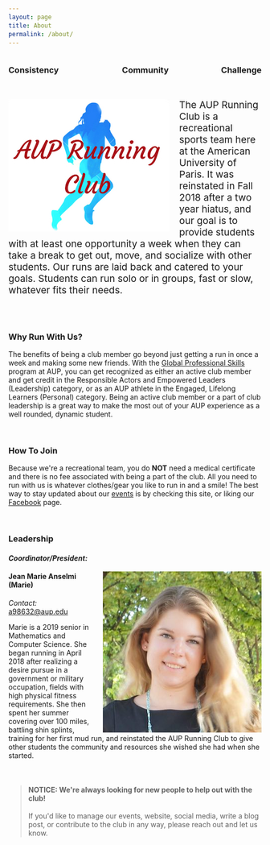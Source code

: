 ```yaml
---
layout: page
title: About
permalink: /about/
---
```

<h3 style="float:left;">Consistency</h3> <h3 style="float:left; margin-left: 25%;">Community</h3> <h3 style="float: right; margin-left: 20%;">Challenge</h3><br>

&nbsp;

<img style="float:left; margin-right:20px;" src="/assets/AUP Running Club.jpg">
<div style="font-size: 19px;">
 The AUP Running Club is a recreational sports team here at the American University of Paris. It was reinstated in Fall 2018 after a two year hiatus, and our goal is to provide students with at least one opportunity a week when they can take a break to get out, move, and socialize with other students. Our runs are laid back and catered to your goals. Students can run solo or in groups, fast or slow, whatever fits their needs.
</div>
 &nbsp;

 &nbsp;

### Why Run With Us?


The benefits of being a club member go beyond just getting a run in once a week and making some new friends. With the [Global Professional Skills](https://www.aup.edu/student-life/activities/GPS) program at AUP, you can get recognized as either an active club member and get credit in the Responsible Actors and Empowered Leaders (Leadership) category, or as an AUP athlete in the Engaged, Lifelong Learners (Personal) category. Being an active club member or a part of club leadership is a great way to make the most out of your AUP experience as a well rounded, dynamic student.


&nbsp;

### How To Join

Because we're a recreational team, you do **NOT** need a medical certificate and there is no fee associated with being a part of the club. All you need to run with us is whatever clothes/gear you like to run in and a smile! The best way to stay updated about our [events]() is by checking this site, or liking our [Facebook](https://www.facebook.com/AUPRUNNING/) page.


&nbsp;

### **Leadership**
#### *Coordinator/President:*
<img style="float:right; margin-left:20px;" src="/assets/cropped.jpg">


#### **Jean Marie Anselmi (Marie)**

*Contact:* <a href="mailto:a98632@aup.edu"> a98632@aup.edu </a>

Marie is a 2019 senior in Mathematics and Computer Science. She began running in April 2018 after realizing a desire pursue in a government or military occupation, fields with high physical fitness requirements. She then spent her summer covering over 100 miles, battling shin splints, training for her first mud run, and reinstated the AUP Running Club to give other students the community and resources she wished she had when she started.

&nbsp;

> #### **NOTICE:** We're always looking for new people to help out with the club!
>If you'd like to manage our events, website, social media, write a blog post, or contribute to the club in any way, please reach out and let us know.
